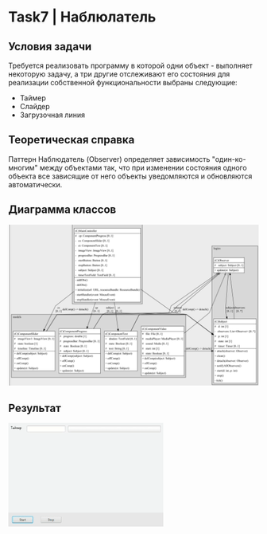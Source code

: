 # Task7 | Наблюлатель
## Условия задачи
Требуется реализовать программу в которой одни объект - выполняет некоторую задачу, а три другие отслеживают его состояния для реализации собственной функциональности выбраны следующие:
- Таймер
- Слайдер
- Загрузочная линия

## Теоретическая справка
Паттерн Наблюдатель (Observer) определяет зависимость "один-ко-многим" между объектами так, что при изменении состояния одного объекта все зависящие от него объекты уведомляются и обновляются автоматически.
## Диаграмма классов
![class diagram](src/main/resources/programmingtechnology/observer/images/Structure.png)
## Результат
![task1](src/main/resources/programmingtechnology/observer/gifs/result.gif)
